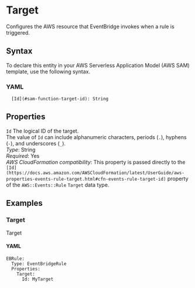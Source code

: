 # Target<a name="sam-property-function-target"></a>

Configures the AWS resource that EventBridge invokes when a rule is triggered\.

## Syntax<a name="sam-property-function-target-syntax"></a>

To declare this entity in your AWS Serverless Application Model \(AWS SAM\) template, use the following syntax\.

### YAML<a name="sam-property-function-target-syntax.yaml"></a>

```
  [Id](#sam-function-target-id): String
```

## Properties<a name="sam-property-function-target-properties"></a>

 `Id`   <a name="sam-function-target-id"></a>
The logical ID of the target\.  
The value of `Id` can include alphanumeric characters, periods \(`.`\), hyphens \(`-`\), and underscores \(`_`\)\.  
*Type*: String  
*Required*: Yes  
*AWS CloudFormation compatibility*: This property is passed directly to the `[Id](https://docs.aws.amazon.com/AWSCloudFormation/latest/UserGuide/aws-properties-events-rule-target.html#cfn-events-rule-target-id)` property of the `AWS::Events::Rule` `Target` data type\.

## Examples<a name="sam-property-function-target--examples"></a>

### Target<a name="sam-property-function-target--examples--target"></a>

Target

#### YAML<a name="sam-property-function-target--examples--target--yaml"></a>

```
EBRule:
  Type: EventBridgeRule
  Properties:
    Target:
      Id: MyTarget
```